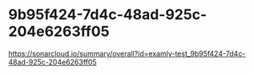 # 9b95f424-7d4c-48ad-925c-204e6263ff05
https://sonarcloud.io/summary/overall?id=examly-test_9b95f424-7d4c-48ad-925c-204e6263ff05
